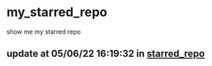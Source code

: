 # my_starred_repo
show me my starred repo

update at 05/06/22 16:19:32 in [starred_repo](./index.html)
---

